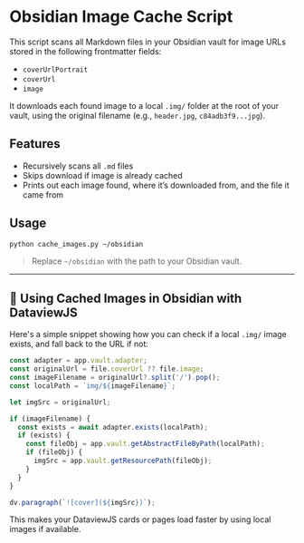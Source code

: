 # Obsidian Image Cache Script

This script scans all Markdown files in your Obsidian vault for image URLs stored in the following frontmatter fields:

- `coverUrlPortrait`
- `coverUrl`
- `image`

It downloads each found image to a local `.img/` folder at the root of your vault, using the original filename (e.g., `header.jpg`, `c84adb3f9...jpg`).

## Features

- Recursively scans all `.md` files
- Skips download if image is already cached
- Prints out each image found, where it’s downloaded from, and the file it came from

## Usage

```bash
python cache_images.py ~/obsidian
```

> Replace `~/obsidian` with the path to your Obsidian vault.

---

## 🔧 Using Cached Images in Obsidian with DataviewJS

Here's a simple snippet showing how you can check if a local `.img/` image exists, and fall back to the URL if not:

```js
const adapter = app.vault.adapter;
const originalUrl = file.coverUrl ?? file.image;
const imageFilename = originalUrl?.split('/').pop();
const localPath = `img/${imageFilename}`;

let imgSrc = originalUrl;

if (imageFilename) {
  const exists = await adapter.exists(localPath);
  if (exists) {
    const fileObj = app.vault.getAbstractFileByPath(localPath);
    if (fileObj) {
      imgSrc = app.vault.getResourcePath(fileObj);
    }
  }
}

dv.paragraph(`![cover](${imgSrc})`);
```

This makes your DataviewJS cards or pages load faster by using local images if available.
